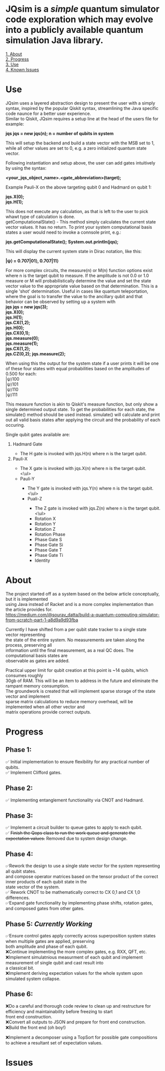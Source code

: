 # JQsim is a *simple* quantum simulator code exploration which may evolve into a publicly available quantum simulation Java library.

[1. About](#about)  
[2. Progress](#progress)  
[3. Use](#use)  
[4. Known Issues](#issues)

# Use  
JQsim uses a layered abstraction design to present the user with a simply syntax, inspired by the popular Qiskit syntax, streamlining the Java specific code naunce for a better user experience.   
Similar to Qiskit, JQsim requires a setup line at the head of the users file for example:  

**jqs jqs = new jqs(n); n = number of qubits in system**  

This will setup the backend and build a state vector with the MSB set to 1, while all other values are set to 0, e.g. a zero initialized 
quantum state vector.  

Following instantiation and setup above, the user can add gates intuitively by using the syntax:  

**<your_jqs_object_name>.<gate_abbreviation>(target);**  

Example Pauli-X on the above targeting qubit 0 and Hadmard on qubit 1:  

**jqs.X(0);**  
**jqs.H(1);**  

This does not execute any calculation, as that is left to the user to pick whawt type of calculation is done.  
getComputationalState() - This method simply calculates the current state vector values. It has no return. To print your system computational basis states
a user would need to invoke a connsole print, e.g.:  

**jqs.getComputationalState();**
**System.out.println(jqs);**  

This will display the current system state in Dirac notation, like this:  

**|ψ⟩ = 0.707|01⟩, 0.707|11⟩**  

For more complex circuits, the measure(n) or M(n) function options exist where n is the target qubit to measure. If the amplitude is not 0.0 or 1.0
measure or M will probabilistically determine the value and set the state vector value to the appropriate value based on that determination. This is a single
'shot' determination. Useful in cases like quantum teleportation, where the goal is to transfer the value to the ancillary qubit and that behavior can be observed 
by setting up a system with  
**jqs jqs = new jqs(3);**  
**jqs.X(0);**  
**jqs.H(1);**  
**jqs.CX(1,2);**  
**jqs.H(0);**  
**jqs.CX(0,1);**  
**jqs.measure(0);**  
**jqs.measure(1);**  
**jqs.CX(1,2);**  
**jqs.CZ(0,2);**
**jqs.measure(2);**  

When using this the output for the system state if a user prints it will be one of these four states with equal probabilities based on the amplitudes of 0.500 for each:  
|ψ⟩100  
|ψ⟩101  
|ψ⟩110  
|ψ⟩111  

This measure function is akin to Qiskit's measure function, but only show a single determined output state. To get the probabilities for each state, the simulate() method should
be used instead. simulate() will calculate and print out all valid basis states after applying the circuit and the probability of each occuring.  

Single qubit gates available are:  
<ol>
  <li>Hadmard Gate</li>
  <ul>
    <li>The H gate is invoked with jqs.H(n) where n is the target qubit.</li>
  </ul>
  <li>Pauli-X</li>
  <ul>
     <li>The X gate is invoked with jqs.X(n) where n is the target qubit.</li>
    <\ul>
  <li>Pauli-Y</li>
      <ul>
     <li>The Y gate is invoked with jqs.Y(n) where n is the target qubit.</li>
    <\ul>
  <li>Puali-Z</li>
        <ul>
     <li>The Z gate is invoked with jqs.Z(n) where n is the target qubit.</li>
    <\ul>
  <li>Rotation X</li>
  <li>Rotation Y</li>
  <li>Rotation Z</li>
  <li>Rotation Phase</li>
  <li>Phase Gate S</li>
  <li>Phase Gate Si</li>
  <li>Phase Gate T</li>
  <li>Phase Gate Ti</li>
  <li>Identity</li>
</ol>  

# About  

The project started off as a system based on the below article conceptually, but it is implemented  
using Java instead of Racket and is a more complex implementation than the article provides for.  
https://medium.com/@sourav_datta/build-a-quantum-computing-simulator-from-scratch-part-1-a8d9a9d93fba

Currently I have shifted from a per qubit state tracker to a single state vector representing  
the state of the entire system. No measurements are taken along the process, preserving all  
information until the final measurement, as a real QC does. The computational basis states are  
observable as gates are added.

Practical upper limit for qubit creation at this point is ~14 qubits, which consumes roughly  
30gb of RAM. This will be an item to address in the future and eliminate the rampant memory consumption.  
The groundwork is created that will implement sparse storage of the state vector and implement  
sparse matrix calculations to reduce memory overhead, will be implemented when all other vector and  
matrix operations provide correct outputs.

# Progress

## Phase 1:
&#x2705; Initial implementation to ensure flexibility for any practical number of qubits.  
&#x2705; Implement Clifford gates. 	

## Phase 2:
&#x2705; Implementing entanglement functionality via CNOT and Hadmard.

## Phase 3: 
&#x2705; Implement a circuit builder to queue gates to apply to each qubit.   
&#x2705; ~~Finish the Qops class to run the work queue and generate the expectation values.~~  Removed due to system design change.  

## Phase 4:  
&#x2705;Rework the design to use a single state vector for the system representing all qubit states.  
and compose operator matrices based on the tensor product of the correct inner products of each qubit state in the  
state vector of the system.  
&#x2705; Rework CNOT to be mathematically correct to CX 0,1 and CX 1,0 differences.  
&#x2705;Expand gate functionality by implementing phase shifts, rotation gates, and composed gates from other gates.  

## Phase 5: ***Currently Working***
&#x2705;Ensure control gates apply correctly across superposition system states when multiple gates are applied, preserving  
both amplitude and phase of each qubit.    
&#x274C;Continue implementing the more complex gates, e.g. RXX, QFT, etc.  
&#x274C;Implement simulatnious measurment of each qubit and implement measurement of single qubit and cast result into  
a classical bit.  
&#x274C;Implement deriving expectation values for the whole system upon simulated system collapse.

## Phase 6:
&#x274C;Do a careful and thorough code review to clean up and restructure for efficiency and maintainability before freezing to start  
front end construction.  
&#x274C;Convert all outputs to JSON and prepare for front end construction.  
&#x274C;Build the front end (oh boy!)

&#x274C;Implement a decomposer using a TopSort for possible gate compositions to achieve a resultant set of expectation values.  

# Issues  

